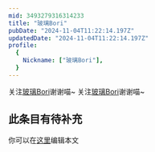 ```yaml
---
mid: 3493279316314233
title: "玻璃Bori"
pubDate: "2024-11-04T11:22:14.197Z"
updatedDate: "2024-11-04T11:22:14.197Z"
profile:
  {
    Nickname: ["玻璃Bori"],
  }
---
```


关注[玻璃Bori](https://space.bilibili.com/3493279316314233)谢谢喵~ 关注[玻璃Bori](https://space.bilibili.com/3493279316314233)谢谢喵~

## 此条目有待补充
你可以在[这里](https://github.com/Yuhanawa/VTuber.ICU/edit/master/src/content/v/玻璃Bori/index.md)编辑本文
